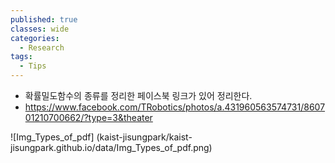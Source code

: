 ```yaml
---
published: true
classes: wide
categories:
  - Research
tags:
  - Tips
---
```


- 확률밀도함수의 종류를 정리한 페이스북 링크가 있어 정리한다.
- https://www.facebook.com/TRobotics/photos/a.431960563574731/860701210700662/?type=3&theater

![Img_Types_of_pdf]
(kaist-jisungpark/kaist-jisungpark.github.io/data/Img_Types_of_pdf.png)
